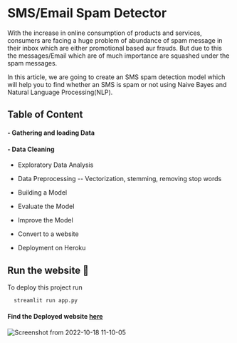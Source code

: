 
# SMS/Email Spam Detector 

With the increase in online consumption of products and services, consumers are facing a huge problem of abundance of spam message in their inbox which are either promotional based aur frauds. But due to this the messages/Email which are of much importance are squashed under the spam messages.

In this article, we are going to create an SMS spam detection model which will help you to find whether an SMS is spam or not using Naive Bayes and Natural Language Processing(NLP). 


## Table of Content

#### - Gathering and loading Data

#### - Data Cleaning

- Exploratory Data Analysis

- Data Preprocessing -- Vectorization, stemming, removing stop words

- Building a Model

- Evaluate the Model

- Improve the Model

- Convert to a website

- Deployment on Heroku


## Run the website 🚀

To deploy this project run

```bash
  streamlit run app.py
```
#### Find the Deployed website [here](https://sms-spam-finder.herokuapp.com/)


![Screenshot from 2022-10-18 11-10-05](https://user-images.githubusercontent.com/108679625/197694106-3ee33b32-2709-4e7f-845c-57d6b787a006.png)




